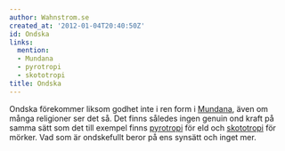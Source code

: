 ```yaml
---
author: Wahnstrom.se
created_at: '2012-01-04T20:40:50Z'
id: Ondska
links:
  mention:
  - Mundana
  - pyrotropi
  - skototropi
title: Ondska
---
```


Ondska förekommer liksom godhet inte i ren form i [Mundana], även om många religioner ser det så.
Det finns således ingen genuin ond kraft på samma sätt som det till exempel finns [pyrotropi] för
eld och [skototropi] för mörker. Vad som är ondskefullt beror på ens synsätt och inget mer.

  [Mundana]: Mundana
  [pyrotropi]: pyrotropi
  [skototropi]: skototropi